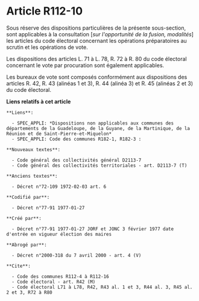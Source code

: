 # Article R112-10

Sous réserve des dispositions particulières de la présente sous-section, sont applicables à la consultation [*sur
l'opportunité de la fusion, modalités*] les articles du code électoral concernant les opérations préparatoires au scrutin et
les opérations de vote. 

Les dispositions des articles L. 71 à L. 78, R. 72 à R. 80 du code électoral concernant le vote par procuration sont
également applicables. 

Les bureaux de vote sont composés conformément aux dispositions des articles R. 42, R. 43 (alinéas 1 et 3), R. 44 (alinéa 3)
et R. 45 (alinéas 2 et 3) du code électoral.

**Liens relatifs à cet article**

	**Liens**:

	  - SPEC_APPLI: *Dispositions non applicables aux communes des départements de la Guadeloupe, de la Guyane, de la Martinique, de la Réunion et de Saint-Pierre-et-Miquelon*
	  - SPEC_APPLI: Code des communes R182-1, R182-3 :

	**Nouveaux textes**:

	  - Code général des collectivités général D2113-7
	  - Code général des collectivités territoriales - art. D2113-7 (T)

	**Anciens textes**:

	  - Décret n°72-109 1972-02-03 art. 6

	**Codifié par**:

	  - Décret n°77-91 1977-01-27

	**Créé par**:

	  - Décret n°77-91 1977-01-27 JORF et JONC 3 février 1977 date d'entrée en vigueur élection des maires

	**Abrogé par**:

	  - Décret n°2000-318 du 7 avril 2000 - art. 4 (V)

	**Cite**:

	  - Code des communes R112-4 à R112-16
	  - Code électoral - art. R42 (M)
	  - Code électoral L71 à L78, R42, R43 al. 1 et 3, R44 al. 3, R45 al. 2 et 3, R72 à R80
